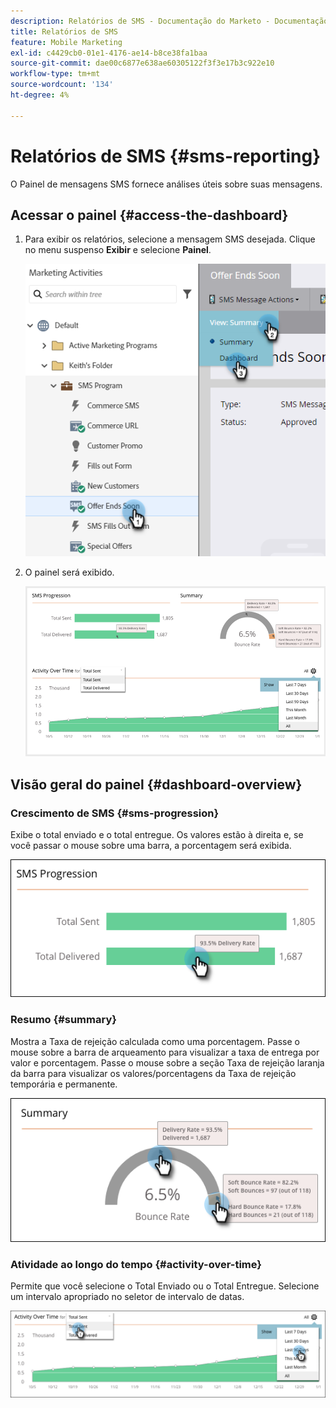 ```yaml
---
description: Relatórios de SMS - Documentação do Marketo - Documentação do produto
title: Relatórios de SMS
feature: Mobile Marketing
exl-id: c4429cb0-01e1-4176-ae14-b8ce38fa1baa
source-git-commit: dae00c6877e638ae60305122f3f3e17b3c922e10
workflow-type: tm+mt
source-wordcount: '134'
ht-degree: 4%

---
```


# Relatórios de SMS {#sms-reporting}

O Painel de mensagens SMS fornece análises úteis sobre suas mensagens.

## Acessar o painel {#access-the-dashboard}

1. Para exibir os relatórios, selecione a mensagem SMS desejada. Clique no menu suspenso **Exibir** e selecione **Painel**.

   ![](assets/sms-reporting-1.png)

1. O painel será exibido.

   ![](assets/sms-reporting-2.png)

## Visão geral do painel {#dashboard-overview}

### Crescimento de SMS {#sms-progression}

Exibe o total enviado e o total entregue. Os valores estão à direita e, se você passar o mouse sobre uma barra, a porcentagem será exibida.

![](assets/sms-reporting-3.png)

### Resumo {#summary}

Mostra a Taxa de rejeição calculada como uma porcentagem. Passe o mouse sobre a barra de arqueamento para visualizar a taxa de entrega por valor e porcentagem. Passe o mouse sobre a seção Taxa de rejeição laranja da barra para visualizar os valores/porcentagens da Taxa de rejeição temporária e permanente.

![](assets/sms-reporting-4.png)

### Atividade ao longo do tempo {#activity-over-time}

Permite que você selecione o Total Enviado ou o Total Entregue. Selecione um intervalo apropriado no seletor de intervalo de datas.

![](assets/sms-reporting-5.png)
